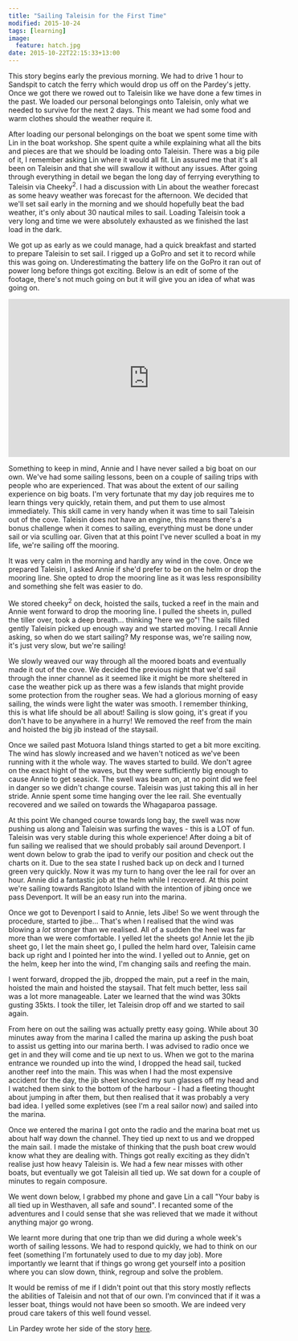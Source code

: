```yaml
---
title: "Sailing Taleisin for the First Time"
modified: 2015-10-24
tags: [learning]
image: 
  feature: hatch.jpg
date: 2015-10-22T22:15:33+13:00
---
```


This story begins early the previous morning. We had to drive 1 hour to Sandspit
to catch the  ferry which would drop us  off on the Pardey's jetty.  Once we got
there we  rowed out to Taleisin  like we have done  a few times in  the past. We
loaded our personal belongings onto Taleisin, only what we needed to survive for
the next 2 days. This meant we had some food and warm clothes should the weather
require it.

<!--more-->

After loading our personal belongings on the boat we spent some time with Lin in
the boat  workshop. She  spent quite a  while explaining what  all the  bits and
pieces are that we should be loading onto  Taleisin. There was a big pile of it,
I remember asking Lin where it would all  fit. Lin assured me that it's all been
on Taleisin and that she will swallow it without any issues. After going through
everything in  detail we began the  long day of ferrying  everything to Taleisin
via Cheeky<sup>2</sup>. I  had a discussion with Lin about  the weather forecast
as some heavy weather was forecast for  the afternoon. We decided that we'll set
sail early  in the morning  and we should hopefully  beat the bad  weather, it's
only about 30 nautical miles to sail. Loading Taleisin took a very long and time
we were absolutely exhausted as we finished the last load in the dark.

We got  up as early  as we could  manage, had a  quick breakfast and  started to
prepare Taleisin  to set sail. I  rigged up a GoPro  and set it to  record while
this was going on.  Underestimating the battery life on the GoPro  it ran out of
power long before things got exciting. Below  is an edit of some of the footage,
there's not much going on but it will give you an idea of what was going on.

<iframe width="560" height="315" src="https://www.youtube.com/embed/yCuMyVlxJ3A"
frameborder="0" allowfullscreen></iframe><br/>

Something to keep in mind, Annie and I  have never sailed a big boat on our own.
We've had some  sailing lessons, been on  a couple of sailing  trips with people
who are experienced. That was about the  extent of our sailing experience on big
boats. I'm  very fortunate  that my  day job  requires me  to learn  things very
quickly, retain them, and put them to use almost immediately. This skill came in
very handy when it was time to sail  Taleisin out of the cove. Taleisin does not
have an engine, this  means there's a bonus challenge when  it comes to sailing,
everything must be done under sail or via sculling oar. Given that at this point
I've never sculled a boat in my life, we're sailing off the mooring.

It  was very  calm in  the morning  and hardly  any wind  in the  cove. Once  we
prepared Taleisin, I asked  Annie if she'd prefer to be on the  helm or drop the
mooring line. She opted  to drop the mooring line as  it was less responsibility
and something she felt was easier to do.

We stored  cheeky<sup>2</sup> on deck, hoisted  the sails, tucked a  reef in the
main and Annie  went forward to drop  the mooring line. I pulled  the sheets in,
pulled the tiller over,  took a deep breath... thinking "here  we go"! The sails
filled gently  Taleisin picked  up enough  way and we  started moving.  I recall
Annie asking, so when  do we start sailing? My response  was, we're sailing now,
it's just very slow, but we're sailing!

We slowly weaved our way through all the moored boats and eventually made it out
of the  cove. We  decided the previous  night that we'd  sail through  the inner
channel as it seemed like it might be more sheltered in case the weather pick up
as there was a  few islands that might provide some  protection from the rougher
seas. We had a glorious morning of  easy sailing, the winds were light the water
was smooth. I remember thinking, this is  what life should be all about! Sailing
is slow  going, it's  great if  you don't  have to  be anywhere  in a  hurry! We
removed the reef from the main and hoisted the big jib instead of the staysail.

Once we sailed  past Motuora Island things  started to get a  bit more exciting.
The wind has slowly increased and we  haven't noticed as we've been running with
it the whole way. The waves started to  build. We don't agree on the exact hight
of  the waves,  but they  were sufficiently  big enough  to cause  Annie to  get
seasick. The swell was  beam on, at no point did we feel  in danger so we didn't
change course. Taleisin was just taking this all in her stride. Annie spent some
time  hanging over  the lee  rail.  She eventually  recovered and  we sailed  on
towards the Whagaparoa passage.

At this point We  changed course towards long bay, the swell  was now pushing us
along and Taleisin  was surfing the waves -  this is a LOT of  fun. Taleisin was
very stable during  this whole experience! After  doing a bit of  fun sailing we
realised that  we should probably  sail around Devenport.  I went down  below to
grab the ipad to verify our position and  check out the charts on it. Due to the
sea state I rushed  back up on deck and I turned green  very quickly. Now it was
my turn to hang over the lee rail for over an hour. Annie did a fantastic job at
the helm while I recovered. At this point we're sailing towards Rangitoto Island
with the intention of jibing once we pass Devenport. It will be an easy run into
the marina.

Once we  got to Devenport  I said to  Annie, lets Jibe!  So we went  through the
procedure, started to jibe... That's when I realised that the wind was blowing a
*lot* stronger than we  realised. All of a sudden the heel was  far more than we
were comfortable. I yelled let the sheets go!  Annie let the jib sheet go, I let
the main sheet go, I pulled the helm  hard over, Taleisin came back up right and
I pointed her  into the wind. I yelled  out to Annie, get on the  helm, keep her
into the wind, I'm changing sails and reefing the main.

I went  forward, dropped  the jib,  dropped the main,  put a  reef in  the main,
hoisted the main and hoisted the staysail.  That felt much better, less sail was
a lot more manageable. Later we learned that the wind was 30kts gusting 35kts. I
took the tiller, let Taleisin drop off and we started to sail again.

From here  on out  the sailing was  actually pretty easy  going. While  about 30
minutes away  from the marina  I called  the marina up  asking the push  boat to
assist us getting into  our marina berth. I was advised to radio  once we get in
and they will come and tie up next to  us. When we got to the marina entrance we
rounded up into the wind, I dropped  the head sail, tucked another reef into the
main. This was when I had the most expensive accident for the day, the jib sheet
knocked my sun glasses off my head and  I watched them sink to the bottom of the
harbour  - I  had a  fleeting  thought about  jumping  in after  them, but  then
realised that it was probably a very bad idea. I yelled some expletives (see I'm
a real sailor now) and sailed into the marina.

Once we entered the marina I got onto the radio and the marina boat met us about
half way down the channel. They tied up next to us and we dropped the main sail.
I made the mistake of thinking that the  push boat crew would know what they are
dealing with. Things  got really exciting as they didn't  realise just how heavy
Taleisin is. We  had a few near  misses with other boats, but  eventually we got
Taleisin all tied up. We sat down for a couple of minutes to regain composure.

We went  down below, I grabbed  my phone and gave  Lin a call "Your  baby is all
tied up in Westhaven, all safe and sound". I recanted some of the adventures and
I could sense  that she was relieved  that we made it without  anything major go
wrong.

We learnt more during  that one trip than we did during a  whole week's worth of
sailing  lessons. We  had  to respond  quickly,  we  had to  think  on our  feet
(something  I'm fortunately  used to  due to  my day  job). More  importantly we
learnt that if things  go wrong get yourself into a position  where you can slow
down, think, regroup and solve the problem.

It would be remiss  of me if I didn't point out that  this story mostly reflects
the abilities of Taleisin and not that of  our own. I'm convinced that if it was
a lesser boat,  things would not have  been so smooth. We are  indeed very proud
care takers of this well found vessel.

Lin       Pardey       wrote       her       side       of       the       story
[here](http://www.landlpardey.com/june-2015-newsletter.html).
